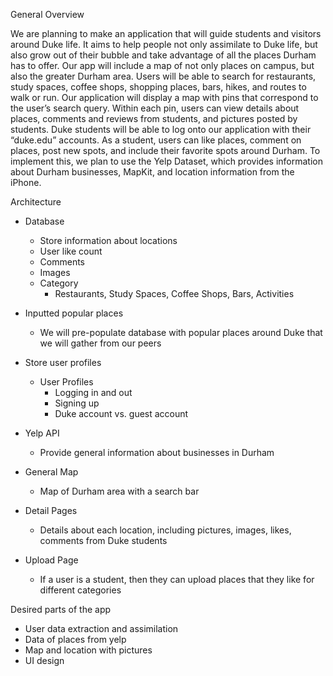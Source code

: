 General Overview

We are planning to make an application that will guide students and visitors around Duke life. It aims to help people not only assimilate to Duke life, but also grow out of their bubble and take advantage of all the places Durham has to offer. Our app will include a map of not only places on campus, but also the greater Durham area. Users will be able to search for restaurants, study spaces, coffee shops, shopping places, bars, hikes, and routes to walk or run. Our application will display a map with pins that correspond to the user’s search query. Within each pin, users can view details about places, comments and reviews from students, and pictures posted by students. Duke students will be able to log onto our application with their “duke.edu” accounts. As a student, users can like places, comment on places, post new spots, and include their favorite spots around Durham. To implement this, we plan to use the Yelp Dataset, which provides information about Durham businesses, MapKit, and location information from the iPhone. 

Architecture
- Database
    - Store information about locations
    - User like count
    - Comments
    - Images
    - Category
        - Restaurants, Study Spaces, Coffee Shops, Bars, Activities

- Inputted popular places
    - We will pre-populate database with popular places around Duke that we will gather from our peers  

- Store user profiles
    - User Profiles
        - Logging in and out
        - Signing up
        - Duke account vs. guest account
- Yelp API
    - Provide general information about businesses in Durham
- General Map
    - Map of Durham area with a search bar
- Detail Pages
    - Details about each location, including pictures, images, likes, comments from Duke students
- Upload Page
    - If a user is a student, then they can upload places that they like for different categories

Desired parts of the app
- User data extraction and assimilation 
- Data of places from yelp
- Map and location with pictures
- UI design 

